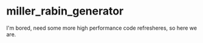 # miller_rabin_generator

I'm bored, need some more high performance code refresheres, so here we are. 
